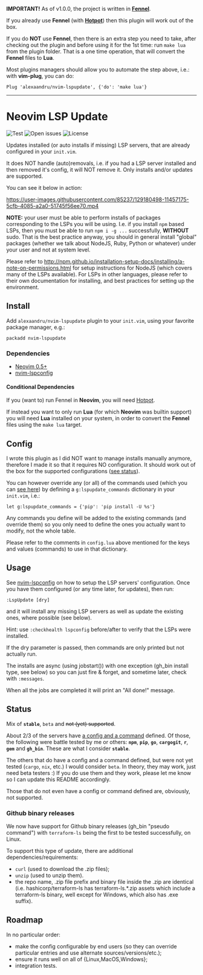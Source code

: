 **IMPORTANT!** As of v1.0.0, the project is written in [**Fennel**](https://fennel-lang.org/).

If you already use **Fennel** (with [**Hotpot**](https://github.com/rktjmp/hotpot.nvim))
then this plugin will work out of the box.

If you do **NOT** use **Fennel**, then there is an extra step you need to take,
after checking out the plugin and before using it for the 1st time:
run `make lua` from the plugin folder. That is a one time operation, that
will convert the **Fennel** files to **Lua**.

Most plugins managers should allow you to automate the step above, i.e.:
with **vim-plug**, you can do:

```
Plug 'alexaandru/nvim-lspupdate', {'do': 'make lua'}
```

---

# Neovim LSP Update

![Test](https://github.com/alexaandru/nvim-lspupdate/workflows/Test/badge.svg)
![Open issues](https://img.shields.io/github/issues/alexaandru/nvim-lspupdate.svg)
![License](https://img.shields.io/badge/License-MIT-blue.svg)

Updates installed (or auto installs if missing) LSP servers, that are already
configured in your `init.vim`.

It does NOT handle (auto)removals, i.e. if you had a LSP
server installed and then removed it's config, it will NOT
remove it. Only installs and/or updates are supported.

You can see it below in action:

https://user-images.githubusercontent.com/85237/129180498-11457175-5cfb-4085-a2a0-51745f56ee70.mp4

**NOTE:** your user must be able to perform installs of packages corresponding to the LSPs
you will be using. I.e. if you install `npm` based LSPs, then you must be able to
run `npm i -g ...` successfully, **WITHOUT** sudo. That is the best practice anyway,
you should in general install "global" packages (whether we talk about NodeJS, Ruby,
Python or whatever) under your user and not at system level.

Please refer to http://npm.github.io/installation-setup-docs/installing/a-note-on-permissions.html
for setup instructions for NodeJS (which covers many of the LSPs available). For
LSPs in other languages, please refer to their own documentation for installing,
and best practices for setting up the environment.

## Install

Add `alexaandru/nvim-lspupdate` plugin to your `init.vim`, using your favorite
package manager, e.g.:

```
packadd nvim-lspupdate
```

### Dependencies

- [Neovim 0.5+](https://github.com/neovim/neovim/releases/tag/v0.5.0)
- [nvim-lspconfig](https://github.com/neovim/nvim-lspconfig)

#### Conditional Dependencies

If you (want to) run Fennel in **Neovim**, you will need [Hotpot](https://github.com/rktjmp/hotpot.nvim).

If instead you want to only run **Lua** (for which **Neovim** was builtin support)
you will need **Lua** installed on your system, in order to convert the
**Fennel** files using the `make lua` target.

## Config

I wrote this plugin as I did NOT want to manage installs manually anymore,
therefore I made it so that it requires NO configuration. It should work
out of the box for the supported configurations ([see status](#status)).

You can however override any (or all) of the commands used (which you can
[see here](fnl/lspupdate/config.fnl#L115)) by defining a `g:lspupdate_commands`
dictionary in your `init.vim`, i.e.:

```VimL
let g:lspupdate_commands = {'pip': 'pip install -U %s'}
```

Any commands you define will be added to the existing commands (and override
them) so you only need to define the ones you actually want to modify, not the
whole table.

Please refer to the comments in `config.lua` above mentioned for the keys
and values (commands) to use in that dictionary.

## Usage

See [nvim-lspconfig](https://github.com/neovim/nvim-lspconfig#quickstart) on
how to setup the LSP servers' configuration. Once you have them configured
(or any time later, for updates), then run:

```
:LspUpdate [dry]
```

and it will install any missing LSP servers as well as update the existing ones,
where possible (see below).

Hint: use `:checkhealth lspconfig` before/after to verify that the LSPs were
installed.

If the dry parameter is passed, then commands are only printed but not actually run.

The installs are async (using jobstart()) with one exception (gh_bin install type,
see below) so you can just fire & forget, and sometime later, check with `:messages`.

When all the jobs are completed it will print an "All done!" message.

## Status

Mix of **`stable`**, `beta` and <s>not (yet) supported</s>.

About 2/3 of the servers have [a config and a command](fnl/lspupdate/config.fnl)
defined. Of those, the following were battle tested by me or others: **`npm`**,
**`pip`**, **`go`**, **`cargogit`**, **`r`**, **`gem`** and **`gh_bin`**. These
are what I consider **`stable`**.

The others that do have a config and a command defined, but were not yet
tested (`cargo`, `nix`, etc.) I would consider `beta`. In theory, they may
work, just need beta testers :) If you do use them and they work, please
let me know so I can update this README accordingly.

Those that do not even have a config or command defined are, obviously,
not supported.

### Github binary releases

We now have support for Github binary releases (gh_bin "pseudo command") with
`terraform-ls` being the first to be tested successfully, on Linux.

To support this type of update, there are additional dependencies/requirements:

- `curl` (used to download the .zip files);
- `unzip` (used to unzip them).
- the repo name, .zip file prefix and binary file inside the .zip are identical
  (i.e. hashicorp/terraform-ls has terraform-ls.\*.zip assets which include a
  terraform-ls binary, well except for Windows, which also has .exe suffix).

## Roadmap

In no particular order:

- make the config configurable by end users (so they can override
  particular entries and use alternate sources/versions/etc.);
- ensure it runs well on all of {Linux,MacOS,Windows};
- integration tests.
